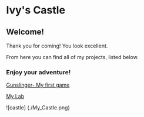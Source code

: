 # Ivy's Castle

## Welcome!
Thank you for coming! You look excellent.

From here you can find all of my projects, listed below. 

### Enjoy your adventure!
[Gunslinger- My first game](https://whcampbell.github.io/Gunslinger/)

[My Lab](https://whcampbell.github.io/Ivys-Laboratory/)

![castle]
(./My_Castle.png)
